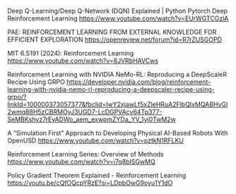 Deep Q-Learning/Deep Q-Network (DQN) Explained | Python Pytorch Deep Reinforcement Learning
https://www.youtube.com/watch?v=EUrWGTCGzlA


PAE: REINFORCEMENT LEARNING FROM EXTERNAL KNOWLEDGE FOR EFFICIENT EXPLORATION
https://openreview.net/forum?id=R7rZUSGOPD

MIT 6.S191 (2024): Reinforcement Learning
https://www.youtube.com/watch?v=8JVRbHAVCws

Reinforcement Learning with NVIDIA NeMo-RL: Reproducing a DeepScaleR Recipe Using GRPO
https://developer.nvidia.com/blog/reinforcement-learning-with-nvidia-nemo-rl-reproducing-a-deepscaler-recipe-using-grpo/?linkId=100000373057377&fbclid=IwY2xjawLf5xZleHRuA2FlbQIxMQABHvGI2wmq88H5zCBRMOyJ3UGD7-LcDGPVAcv64Tp377-SeMBKshyz7rEyADWo_aem_exwpmZYDa_YV_1yj0TwM2w

A “Simulation First” Approach to Developing Physical AI-Based Robots With OpenUSD
https://www.youtube.com/watch?v=pztkN1RFLKU

Reinforcement Learning Series: Overview of Methods
https://www.youtube.com/watch?v=i7q8bISGwMQ

Policy Gradient Theorem Explained - Reinforcement Learning
https://youtu.be/cQfOQcpYRzE?si=LDpbOwG9oyu1Y1dO
